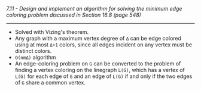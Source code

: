*7.11 - Design and implement an algorithm for solving the minimum edge coloring problem discussed in Section 16.8 (page 548)*
***
- Solved with Vizing's theorem.
- Any graph with a maximum vertex degree of `Δ` can be edge colored using at most `Δ+1` colors, since all edges incident on any vertex must be distinct colors.
- `O(nmΔ)` algorithm
- An edge-coloring problem on `G` can be converted to the problem of finding a vertex coloring on the linegraph `L(G)`, which has a vertex of `L(G)` for each edge of `G` and an edge of `L(G)` if and only if the two edges of `G` share a common vertex.
